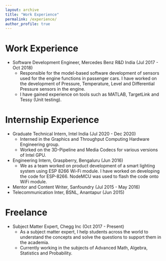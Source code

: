 ```yaml
---
layout: archive
title: "Work Experience"
permalink: /experience/
author_profile: true
---
```


Work Experience
======
* Software Development Engineer, Mercedes Benz R&D India (Jul 2017 - Oct 2018)
  * Responsible for the model-based software development of sensors used for the engine functions in passenger cars. I have worked on the development of Pressure, Temperature, Level and Differential Pressure sensors in the engine.
  * I have gained experience on tools such as MATLAB, TargetLink and Tessy (Unit testing).

Internship Experience
=======
* Graduate Technical Intern, Intel India (Jul 2020 - Dec 2020)
  * Interned in the Graphics and Throughput Computing Hardware Engineering group.
  * Worked on the 3D-Pipeline and Media Codecs for various versions of Intel GPU.
* Engineering Intern, Graspberry, Bengaluru (Jun 2016)
  * We as a team worked on product development of a smart lighting system using ESP 8266 Wi-Fi module. I have worked on developing the code for ESP-8266. NodeMCU was used to flash the code onto WiFi module.
* Mentor and Content Writer, Sanfoundry (Jul 2015 - May 2016)
* Telecommunication Inter, BSNL, Anantapur (Jun 2015)


Freelance
=======
* Subject Matter Expert, Chegg Inc (Oct 2017 - Present)
  * As a subject matter expert, I help students across the world to understand the concepts and solve the questions to support them in the academia.
  * Currently working in the subjects of Advanced Math, Algebra, Statistics and Probability.
